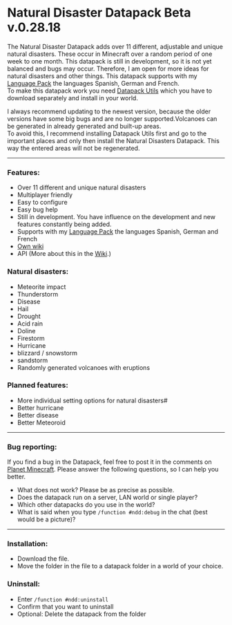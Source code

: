 # Natural Disaster Datapack Beta v.0.28.18

The Natural Disaster Datapack adds over 11 different, adjustable and unique natural disasters. These occur in Minecraft over a random period of
one week to one month.
This datapack is still in development, so it is not yet balanced and bugs may occur. Therefore, I am open for more ideas for natural disasters
and other things.
This datapack supports with my [Language Pack](http://adfoc.us/51488274977668) the languages Spanish, German and French.                   
To make this datapack work you need [Datapack Utils](https://www.planetminecraft.com/data-pack/datapack-utils/) which you have to download separately and install in your world.

I always recommend updating to the newest version, because the older versions have some big bugs and are no longer supported.Volcanoes can be generated in already generated and built-up areas.                                                                                 
To avoid this, I recommend installing Datapack Utils first and go to the important places and only then install the Natural Disasters Datapack. This way the entered areas will not be regenerated.

***

### Features:
  - Over 11 different and unique natural disasters
  - Multiplayer friendly
  - Easy to configure
  - Easy bug help
  - Still in development. You have influence on the development and new features constantly being added.
  - Supports with my [Language Pack](http://adfoc.us/51488274977668) the languages Spanish, German and French
  - [Own wiki](https://github.com/2mal3/Natural-Disaster-Datapack/wiki)
  - API  (More about this in the [Wiki](https://github.com/2mal3/Natural-Disaster-Datapack/wiki).)


### Natural disasters:
  - Meteorite impact
  - Thunderstorm
  - Disease
  - Hail
  - Drought
  - Acid rain
  - Doline
  - Firestorm
  - Hurricane
  - blizzard / snowstorm
  - sandstorm
  - Randomly generated volcanoes with eruptions


### Planned features:
  - More individual setting options for natural disasters#
  - Better hurricane
  - Better disease
  - Better Meteoroid

***

### Bug reporting:                                                                      
   If you find a bug in the Datapack, feel free to post it in the comments on
   [Planet Minecraft](https://www.planetminecraft.com/data-pack/natural-disaster-4574511/). Please answer the following questions, so I can
   help you better.

  - What does not work? Please be as precise as possible.
  - Does the datapack run on a server, LAN world or single player?
  - Which other datapacks do you use in the world?
  - What is said when you type `/function #ndd:debug` in the chat (best would be a picture)?

***

### Installation:
  - Download the file.
  - Move the folder in the file to a datapack folder in a world of your choice.


### Uninstall:
  - Enter `/function #ndd:uninstall`
  - Confirm that you want to uninstall
  - Optional: Delete the datapack from the folder
